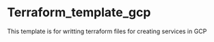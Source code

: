 # Terraform_template_gcp
This template is for writting terraform files for creating services in GCP
